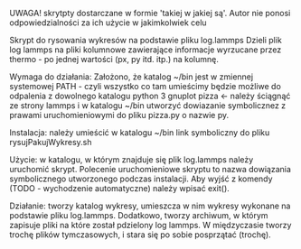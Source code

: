 UWAGA! skrytpty dostarczane w formie 'takiej w jakiej są'. Autor nie ponosi odpowiedzialności za ich użycie w jakimkolwiek celu

Skrypt do rysowania wykresów na podstawie pliku log.lammps
Dzieli plik log lammps na pliki kolumnowe zawierające informacje wyrzucane
przez thermo - po jednej wartości (px, py itd. itp.) na kolumnę.

Wymaga do działania:
Założono, że katalog ~/bin jest w zmiennej systemowej PATH - czyli wszystko co tam umieścimy będzie możliwe do odpalenia z dowolnego katalogu
python 3
gnuplot
pizza <- należy ściągnąć ze strony lammps i w katalogu ~/bin utworzyć dowiazanie symbolicznez z prawami uruchomieniowymi do pliku pizza.py o nazwie py.

Instalacja:
należy umieścić w katalogu ~/bin link symboliczny do pliku rysujPakujWykresy.sh

Użycie:
w katalogu, w którym znajduje się plik log.lammps należy uruchomić skrypt. Polecenie uruchomieniowe skryptu to nazwa dowiązania symbolicznego utworzonego podczas instalacji.
Aby wyjść z komendy (TODO - wychodzenie automatyczne) należy wpisać exit().

Działanie:
tworzy katalog wykresy, umieszcza w nim wykresy wykonane na podstawie pliku log.lammps. Dodatkowo, tworzy archiwum, w którym zapisuje pliki na które został pdzielony log lammps. W międzyczasie tworzy trochę plików tymczasowych, i stara się po sobie posprzątać (trochę).
